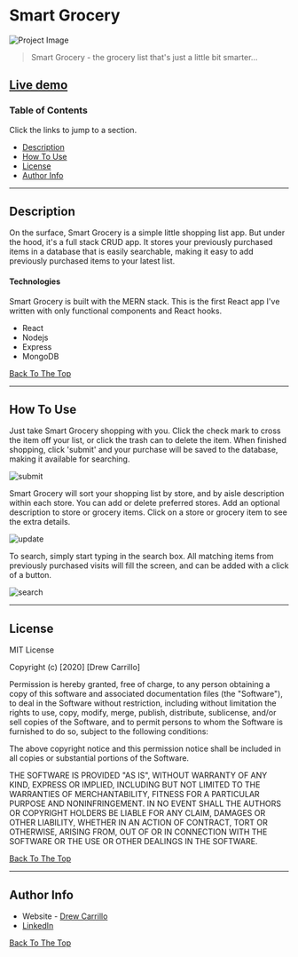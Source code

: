 # Smart Grocery

![Project Image](https://drewcarrillo.com/img/read-me-art/sg1.JPG)

> Smart Grocery - the grocery list that's just a little bit smarter...

[Live demo](http://dkmtn-smart-grocery.herokuapp.com/)
---

### Table of Contents
Click the links to jump to a section.

- [Description](#description)
- [How To Use](#how-to-use)
- [License](#license)
- [Author Info](#author-info)

---

## Description

On the surface, Smart Grocery is a simple little shopping list app.  But under the hood, it's a full stack CRUD app.  It stores your previously purchased items in a database that is easily searchable, making it easy to add previously purchased items to your latest list.


#### Technologies

Smart Grocery is built with the MERN stack.  This is the first React app I've written with only functional components and React hooks.

- React
- Nodejs
- Express
- MongoDB

[Back To The Top](#smart-grocery)

---

## How To Use

Just take Smart Grocery shopping with you.  Click the check mark to cross the item off your list, or click the trash can to delete the item.  When finished shopping, click 'submit' and your purchase will be saved to the database, making it available for searching.

![submit](https://drewcarrillo.com/img/read-me-art/sg-submit.webp)

Smart Grocery will sort your shopping list by store, and by aisle description within each store.  You can add or delete preferred stores.  Add an optional description to store or grocery items.  Click on a store or grocery item to see the extra details.

![update](https://drewcarrillo.com/img/read-me-art/sg-update.webp)

To search, simply start typing in the search box.  All matching items from previously purchased visits will fill the screen, and can be added with a click of a button.

![search](https://drewcarrillo.com/img/read-me-art/sg-search.webp)


---

## License

MIT License

Copyright (c) [2020] [Drew Carrillo]

Permission is hereby granted, free of charge, to any person obtaining a copy
of this software and associated documentation files (the "Software"), to deal
in the Software without restriction, including without limitation the rights
to use, copy, modify, merge, publish, distribute, sublicense, and/or sell
copies of the Software, and to permit persons to whom the Software is
furnished to do so, subject to the following conditions:

The above copyright notice and this permission notice shall be included in all
copies or substantial portions of the Software.

THE SOFTWARE IS PROVIDED "AS IS", WITHOUT WARRANTY OF ANY KIND, EXPRESS OR
IMPLIED, INCLUDING BUT NOT LIMITED TO THE WARRANTIES OF MERCHANTABILITY,
FITNESS FOR A PARTICULAR PURPOSE AND NONINFRINGEMENT. IN NO EVENT SHALL THE
AUTHORS OR COPYRIGHT HOLDERS BE LIABLE FOR ANY CLAIM, DAMAGES OR OTHER
LIABILITY, WHETHER IN AN ACTION OF CONTRACT, TORT OR OTHERWISE, ARISING FROM,
OUT OF OR IN CONNECTION WITH THE SOFTWARE OR THE USE OR OTHER DEALINGS IN THE
SOFTWARE.

[Back To The Top](#smart-grocery)

---

## Author Info

- Website - [Drew Carrillo](https://www.drewcarrillo.com)
- [LinkedIn](https://www.linkedin.com/in/drew-dev-carrillo/)

[Back To The Top](#smart-grocery)
